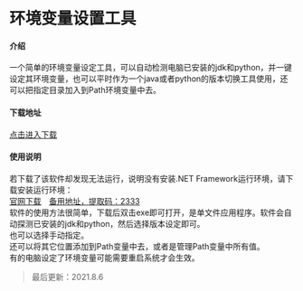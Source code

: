 # 环境变量设置工具
#### 介绍
一个简单的环境变量设定工具，可以自动检测电脑已安装的jdk和python，并一键设定其环境变量，也可以平时作为一个java或者python的版本切换工具使用，还可以把指定目录加入到Path环境变量中去。<br>
#### 下载地址
[点击进入下载](https://gitee.com/swsk33/EVSetTool/releases)<br>
#### 使用说明
若下载了该软件却发现无法运行，说明没有安装.NET Framework运行环境，请下载安装运行环境：<br>
[官网下载](https://dotnet.microsoft.com/download/dotnet-framework/net48)&ensp;&ensp;[备用地址，提取码：2333](https://swsk33.lanzoui.com/b0br74e9i)<br>
软件的使用方法很简单，下载后双击exe即可打开，是单文件应用程序。软件会自动探测已安装的jdk和python，然后选择版本设定即可。<br>
也可以选择手动指定。<br>
还可以将其它位置添加到Path变量中去，或者是管理Path变量中所有值。<br>
有的电脑设定了环境变量可能需要重启系统才会生效。<br>
> 最后更新：2021.8.6